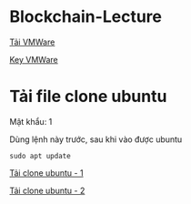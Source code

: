 # Blockchain-Lecture

[Tải VMWare](https://files.fm/f/r4tz7v2agg)

[Key VMWare](https://github.com/hegdepavankumar/VMware-Workstation-Pro-17-Licence-Keys)

# Tải file clone ubuntu
Mật khẩu: 1

Dùng lệnh này trước, sau khi vào được ubuntu
```
sudo apt update
```

[Tải clone ubuntu - 1](https://files.fm/f/uv3pae7762)

[Tải clone ubuntu - 2](https://drive.google.com/file/d/1mU7Dpk_8t0jrgQufYIqFMjM4Zost3kYc/view?usp=sharing)


